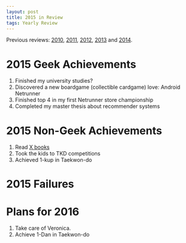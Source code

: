 ```yaml
---
layout: post
title: 2015 in Review
tags: Yearly Review
---
```


Previous reviews: [2010][], [2011][], [2012][], [2013][] and [2014][].

[2014]: /blog/2014/12/31/2014_in_review/ "2014 in Review"
[2013]: /blog/2014/01/04/2013_in_review/ "2013 in Review"
[2012]: /blog/2012/12/31/2012_in_review/ "2012 in Review"
[2011]: /blog/2012/01/04/2011_in_review/ "2011 in Review"
[2010]: /blog/2011/01/06/2010_in_review/ "2010 in Review"


2015 Geek Achievements
======================
1. Finished my university studies?
1. Discovered a new boardgame (collectible cardgame) love: Android Netrunner
1. Finished top 4 in my first Netrunner store championship
1. Completed my master thesis about recommender systems

2015 Non-Geek Achievements
===========================
1. Read [X books][books read]
1. Took the kids to TKD competitions
1. Achieved 1-kup in Taekwon-do

[books read]: #

2015 Failures
==============

Plans for 2016
===============
1. Take care of Veronica.
1. Achieve 1-Dan in Taekwon-do

